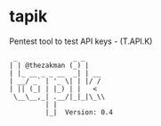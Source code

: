 # tapik
Pentest tool to test API keys - (T.API.K)

```
 _              _ _    
| | @thezakman (_) |   
| |_ __ _ _ __  _| | __
| __/ _` | '_ \| | |/ /
| || (_| | |_) | |   < 
 \__\__,_| .__/|_|_|\_\\
         | |           
         |_|  Version: 0.4
```
